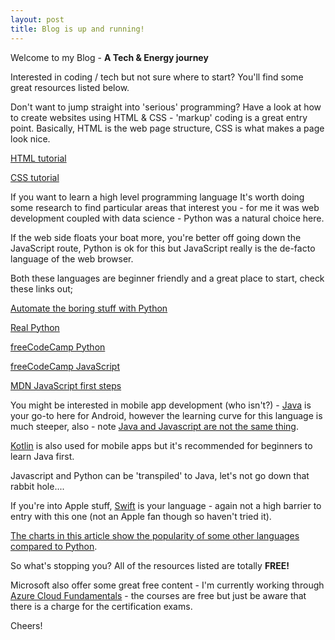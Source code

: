 ```yaml
---
layout: post
title: Blog is up and running!
---
```


Welcome to my Blog - **A Tech & Energy journey**

Interested in coding / tech but not sure where to start?  You'll find some great resources listed below.

Don't want to jump straight into 'serious' programming?  Have a look at how to create websites using HTML &
CSS - 'markup' coding is a great entry point.  Basically, HTML is the web page structure, CSS is what makes
a page look nice.

[HTML tutorial](https://www.w3schools.com/html/default.asp)

[CSS tutorial](https://www.w3schools.com/css/default.asp)

If you want to learn a high level programming language It's worth doing some research to find particular areas 
that interest you - for me it was web development coupled with data science - Python was a natural choice here.

If the web side floats your boat more, you're better off going down the JavaScript route, Python is ok for this but 
JavaScript really is the de-facto language of the web browser.

Both these languages are beginner friendly and a great place to start, check these links out;

[Automate the boring stuff with Python](https://automatetheboringstuff.com/)

[Real Python](https://realpython.com/)

[freeCodeCamp Python](https://www.youtube.com/watch?v=rfscVS0vtbw)

[freeCodeCamp JavaScript](https://www.youtube.com/watch?v=PkZNo7MFNFg)

[MDN JavaScript first steps](https://developer.mozilla.org/en-US/docs/Learn/JavaScript/First_steps)

You might be interested in mobile app development (who isn't?) - [Java](https://www.freecodecamp.org/news/functional-programming-in-java-course/) is your go-to here for Android, however
the learning curve for this language is much steeper, also - note [Java and Javascript are not the same thing](https://www.geeksforgeeks.org/difference-between-java-and-javascript/).

[Kotlin](https://www.freecodecamp.org/news/kotlin-programming-basics-for-beginners/) is also used for mobile apps but it's recommended for beginners to learn Java first.

Javascript and Python can be 'transpiled' to Java, let's not go down that rabbit hole....

If you're into Apple stuff, [Swift](https://developer.apple.com/swift/) is your language - again not a high barrier to entry with this one (not an Apple fan though so haven't tried it).

[The charts in this article show the popularity of some other languages compared to Python](https://stackoverflow.blog/2017/09/06/incredible-growth-python/). 

So what's stopping you?  All of the resources listed are totally **FREE!**

Microsoft also offer some great free content - I'm currently working through [Azure Cloud Fundamentals](https://docs.microsoft.com/en-us/learn/paths/azure-fundamentals/) - the courses are free but just be aware that there is a charge for the certification exams.

Cheers!

